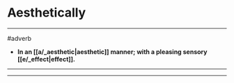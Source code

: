 # Aesthetically
---
#adverb
- **In an [[a/_aesthetic|aesthetic]] manner; with a pleasing sensory [[e/_effect|effect]].**
---
---

